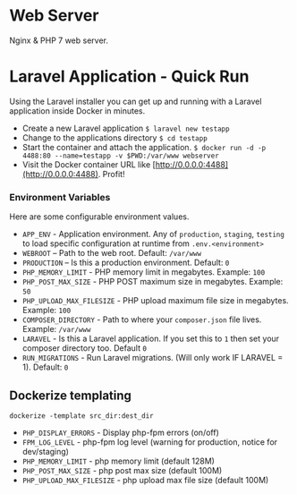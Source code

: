 # Web Server
Nginx & PHP 7 web server.

# Laravel Application - Quick Run
Using the Laravel installer you can get up and running with a Laravel application inside Docker in minutes.
* Create a new Laravel application `$ laravel new testapp`
* Change to the applications directory `$ cd testapp`
* Start the container and attach the application. `$ docker run -d -p 4488:80 --name=testapp -v $PWD:/var/www webserver`
* Visit the Docker container URL like [http://0.0.0.0:4488](http://0.0.0.0:4488). Profit!

### Environment Variables
Here are some configurable environment values.
* `APP_ENV` - Application environment. Any of `production`, `staging`, `testing` to load specific configuration at runtime from `.env.<environment>`
* `WEBROOT` – Path to the web root. Default: `/var/www`
* `PRODUCTION` – Is this a production environment. Default: `0`
* `PHP_MEMORY_LIMIT` - PHP memory limit in megabytes. Example: `100`
* `PHP_POST_MAX_SIZE` - PHP POST maximum size in megabytes. Example: `50`
* `PHP_UPLOAD_MAX_FILESIZE` - PHP upload maximum file size in megabytes. Example: `100`
* `COMPOSER_DIRECTORY` - Path to where your  `composer.json` file lives. Example: `/var/www`
* `LARAVEL` - Is this a Laravel application. If you set this to `1` then set your composer directory too. Default `0`
* `RUN_MIGRATIONS` - Run Laravel migrations. (Will only work IF LARAVEL = 1). Default: `0`



## Dockerize templating

```
dockerize -template src_dir:dest_dir
```

* `PHP_DISPLAY_ERRORS` - Display php-fpm errors (on/off)
* `FPM_LOG_LEVEL` - php-fpm log level (warning for production, notice for dev/staging)
* `PHP_MEMORY_LIMIT` - php memory limit (default 128M)
* `PHP_POST_MAX_SIZE` - php post max size (default 100M)
* `PHP_UPLOAD_MAX_FILESIZE` - php upload max file size (default 100M)
